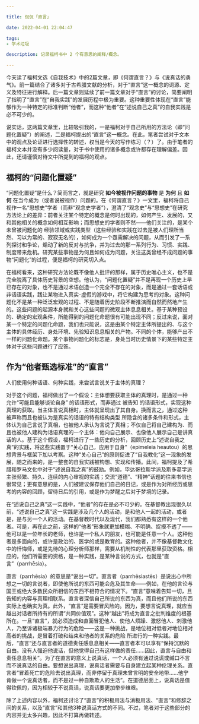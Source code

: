 ```yaml
---

title: 侃侃「直言」

date: 2022-04-01 22:04:47

tags: 
- 学术垃圾

description: 记录福柯书中 2 个有意思的阐释/概念。

---
```


今天读了福柯文选《自我技术》中的2篇文章，即《何谓直言？》与《说真话的勇气》。前一篇结合了诸多对于古希腊文献的分析，对于“直言”这一概念的词源、定义及特征进行解释。后一篇文章则延续了前一篇文章对于“直言”的讨论，简要阐明了指明了“直言”在“自我实践”的发展历程中极为重要。这种重要性体现在“直言”能够作为一种特定的标准判断“他者”，而这种“他者”在“述说自己之真”的自我实践是必不可少的。

说实话，这两篇文章里，比较吸引我的，一是福柯对于自己所用的方法论（即“问题化置疑”）的阐述，二是福柯提出的“直言”这一概念。在此，笔者尝试对于文本中的观点及论证进行选择性的转述，权当是今天的写作练习（？）了。由于笔者的福柯文本并没有多少阅读量，对于书中使用的诸多概念或许都存在理解偏差。因此，还请谨慎对待文中所提到的福柯的观点。

## 福柯的“问题化置疑”

“问题化置疑”是什么？简而言之，就是研究 **如今被视作问题的事物** 是 **为何** 且 **如何** 在当今成为（或者说被视作）问题的。在《何谓直言？》一文里，福柯将自己视作一名“思想史”学者（而非“观念史学者”），澄清了“观念史”与“思想史”在研究方法论上的差异：前者关注某个特定的概念是何时出现的，如何产生、发展的，又和其他相关的概念如何相互影响；而思想史的学者则不然——他们关注的，是某个 未曾被问题化的 经验领域或实践类型（这些经验和实践在过去是被人们理所当然、习以为常的、寂寂无名的），如何成为一个亟需解决的问题，从而引发了一系列探讨和争论，煽动了新的反对与抗争，并为过去的那一系列行为、习惯、实践、制度带来危机。研究某些事物是为何且如何成为问题，关注这类曾经不成问题的事物“问题化”的过程，便是福柯的研究切入点。

在福柯看来，这种研究方法论既不像他人批评的那样，属于历史唯心主义，也不是完全脱离了具体历史背景的空想。他认为，“问题化置疑”并不是再现一个历史上早已存在的对象，也不是通过术语创造一个完全不存在的对象，而是通过一套话语或非话语实践，践让某物进入真实-虚假的游戏中，将它构建为思考的对象。这种问题化不是某一种泛泛宏观的过程、不是随着历史阶段不断推演而自然而然地产生的。这些问题的起源本身就和关心这些问题的微观主体息息相关。基于某种预设的、确定的宏观条件，所能得到的问题化命题很有可能出现不同；反过来说，面对某一个特定的问题化命题，我们也只能说，这是由某个特定主体所提出的、与这个主体的具体经历、身处环境、先验知识息息相关的产物。不同的个体，能够产出不一样的问题化命题。某个事物问题化的标志是，身处当时历史情景下的某些特定主体对于这些问题进行了应答。

## 作为“他者甄选标准”的“直言”

人们使用何种话语、何种实践，来尝试言说关于主体的真理？

对于这个问题，福柯做出了一个假设：主体想要获取主体的真理时，是通过一种 允许“可能且能够谈论自身” 的话语形式，而非通过 被告知 的话语形式，实现这种真理的获取。当主体言说真相时，主体就呈现出了其自身。换而言之，通过这种 被声称而且也被认为是真实的话语的特有结构类型 所隐含的诸多条件和形式，主体认为自己言说了真相，也被他人承认为言说了真相；不仅自己将自己建构为、而且也被他人建构为话语真理的一个主体：他向自己展示、也像他人展示自己是讲真话的人。基于这个假设，福柯进行了一些历史的分析，回顾历史上“述说自我之真”的实践，将这些实践置于“关心自己，应用于自身”（epimeleia heautou）的思想背景与框架下加以考察。这种“关心自己”的原则促进了“自我教化”这一现象的发展，随之而来的，是一整套的自我实践被构想、实现和传播。此间，福柯提及了希腊和罗马文化中对于“述说自我之真”的鼓励。例如，毕达哥拉斯学派及斯多葛学派主张频繁、持久、连续的内心审视的实践；交流“道德”、“精神”话题的往来书信也很常见；更有意思的是，人们被建议保存他们自己的日记，或是作为对所经历或思考的内容的回顾，留待日后的引用，或是作为梦醒之后对于梦境的记录。

在“述说自己之真”这一实践中，“他者”的存在是必不可少的。在基督教出现很久以前，“述说自己之真”这一实践是涉及几个人的活动，是和他人一起的活动，或者是，是与另一个人的活动。在基督教时代以及现代，我们都熟悉有这样的一个他者。可是，再在此之前，这样的“他者”形象就更加模糊、不明确、捉摸不透了——他可以是一位年长的老师，也许是一个私人的朋友，也可能是任意一个人。这种他者是多面向的，或许是政治的、医学的或是教育的。这种他者，并不像基督教文化中的忏悔师，或是先待的心理分析师那样，需要从机制性的代表那里获取资格。相应的，他们所需要的资格，是一种实践，是某种言说的方式，也就是“直言”（parrhēsia）。  

直言（parrhēsia）的意思是“说出一切”。直言者（parrhēsiastēs）是说出心中所想之一切的言说者，即使他所说的东西可能会危及其生命——例如，在他的言论与国王或绝大多数民众所相信的东西不相符合的情况下。“直言”意味着告知一切，且告知的内容与真理相联系。直言者深信自己所说的东西为真，而且他们所说的东西实际上也确实为真。此外，“直言”是需要冒风险的。因为，要想言说真理，就应当越出对话者所持有的所谓“共同价值观”。这种“越出”将成为直言之批判维度的根基所在。一旦“直言”，就必须造成和直面冒犯他人、使他人烦躁、激怒他人、刺激他人，乃至诉诸极端暴力行为的危险——这是一种挑战，是地位相对低者对地位相对高者的挑战，是冒着打破和结束和他者的关系的危险 所进行的一种实践。最后，“直言”还与直言者的道德责任感息息相关——直言者本可以享有“保持沉默的自由。没有人强迫他说话，但他觉得自己有这样做的责任……因此，直言与自由和责任息息相关”。为了在直言的意义上说真话，一个人必须有通过说谎或缄口不言而不说真话的自由。要想说出真理，说真话者需要与自身建立起某种伦理关系。直言者“冒着死亡的危险去说出真理，而非停留于真理未曾言明的安全地带……他宁肯做一个说真话者，而不是过一种自欺欺人的生活”。在道德层面上，说真话是值得钦佩的，因为相较于不说真话，说真话要更加举步维艰。

除了上述内容以外，福柯还讨论了“直言”的积极用法与消极用法、“直言”和修辞之间的关系，以及“直言”和其他3种说真话方式的不同。不过，笔者对于这些部分的内容并无太多兴趣，因此不打算再做转述。
